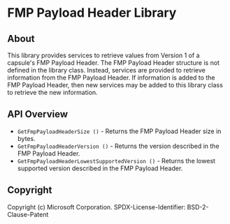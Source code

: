 # FMP Payload Header Library

## About

This library provides services to retrieve values from Version 1 of a capsule's FMP Payload Header. The FMP Payload
Header structure is not defined in the library class. Instead, services are provided to retrieve information from the
FMP Payload Header. If information is added to the FMP Payload Header, then new services may be added to this library
class to retrieve the new information.

## API Overview

* `GetFmpPayloadHeaderSize ()` - Returns the FMP Payload Header size in bytes.
* `GetFmpPayloadHeaderVersion ()` - Returns the version described in the FMP Payload Header.
* `GetFmpPayloadHeaderLowestSupportedVersion ()` - Returns the lowest supported version described in the FMP Payload
  Header.

## Copyright

Copyright (c) Microsoft Corporation.
SPDX-License-Identifier: BSD-2-Clause-Patent

